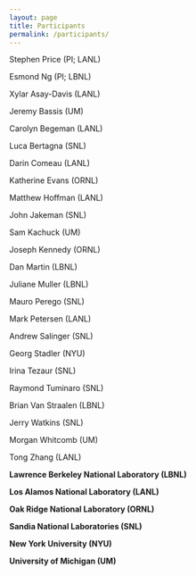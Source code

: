 ```yaml
---
layout: page
title: Participants
permalink: /participants/
---
```



Stephen Price (PI; LANL)

Esmond Ng (PI; LBNL)

Xylar Asay-Davis (LANL)

Jeremy Bassis (UM)

Carolyn Begeman (LANL)

Luca Bertagna (SNL)

Darin Comeau (LANL)

Katherine Evans (ORNL)

Matthew Hoffman (LANL)

John Jakeman (SNL)

Sam Kachuck (UM)

Joseph Kennedy (ORNL)

Dan Martin (LBNL)

Juliane Muller (LBNL)

Mauro Perego (SNL)

Mark Petersen (LANL)

Andrew Salinger (SNL)

Georg Stadler (NYU)

Irina Tezaur (SNL)

Raymond Tuminaro (SNL)

Brian Van Straalen (LBNL)

Jerry Watkins (SNL)

Morgan Whitcomb (UM)

Tong Zhang (LANL)

**Lawrence Berkeley National Laboratory (LBNL)**

**Los Alamos National Laboratory (LANL)**

**Oak Ridge National Laboratory (ORNL)**

**Sandia National Laboratories (SNL)**

**New York University (NYU)**

**University of Michigan (UM)**





